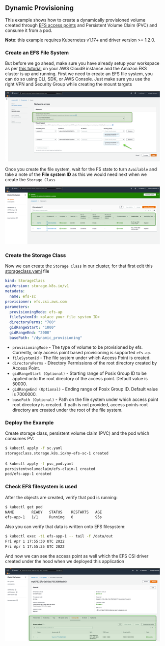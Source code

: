 ## Dynamic Provisioning
This example shows how to create a dynamically provisioned volume created through [EFS access points](https://docs.aws.amazon.com/efs/latest/ug/efs-access-points.html) and Persistent Volume Claim (PVC) and consume it from a pod.

**Note**: this example requires Kubernetes v1.17+ and driver version >= 1.2.0.

### Create an EFS File System 
But before we go ahead, make sure you have already setup your workspace as per [this tutorial](/application-integration/container/eks/) on your AWS Cloud9 instance and the Amazon EKS cluster is up and running. First we need to create an EFS file system, you can do so using CLI, SDK, or AWS Console. 
Just make sure you use the right VPN and Security Group while creating the mount targets 

![](/application-integration/container/eks/img/30.png)

Once you create the file system, wait for the FS state to turn `Available` and take a note of the **File system ID** as this we would need next when we create the `Storage Class` 

![](/application-integration/container/eks/img/31.png)


### Create the Storage Class 

Now we can create the `Storage Class` in our cluster, for that first edit this [storageclass.yaml](/application-integration/container/eks/dynamic_provisioning/sc.yaml) file 

```yaml
kind: StorageClass
apiVersion: storage.k8s.io/v1
metadata:
  name: efs-sc
provisioner: efs.csi.aws.com
parameters:
  provisioningMode: efs-ap
  fileSystemId: <place your file system ID>
  directoryPerms: "700"
  gidRangeStart: "1000"
  gidRangeEnd: "2000"
  basePath: "/dynamic_provisioning"
```

* `provisioningMode` - The type of volume to be provisioned by efs. Currently, only access point based provisioning is supported `efs-ap`.
* `fileSystemId` - The file system under which Access Point is created.
* `directoryPerms` - Directory Permissions of the root directory created by Access Point.
* `gidRangeStart (Optional)` - Starting range of Posix Group ID to be applied onto the root directory of the access point. Default value is 50000. 
* `gidRangeEnd (Optional)` - Ending range of Posix Group ID. Default value is 7000000.
* `basePath (Optional)` - Path on the file system under which access point root directory is created. If path is not provided, access points root directory are created under the root of the file system.

### Deploy the Example

Create storage class, persistent volume claim (PVC) and the pod which consumes PV:
```bash
$ kubectl apply -f sc.yaml
storageclass.storage.k8s.io/my-efs-sc-1 created

$ kubectl apply -f pvc_pod.yaml
persistentvolumeclaim/efs-claim-1 created
pod/efs-app-1 created

```

### Check EFS filesystem is used
After the objects are created, verify that pod is running:

```bash
$ kubectl get pod 
NAME        READY   STATUS    RESTARTS   AGE
efs-app-1   1/1     Running   0          95s
```

Also you can verify that data is written onto EFS filesystem:

```sh
$ kubectl exec -ti efs-app-1 -- tail -f /data/out                           
Fri Apr 1 17:55:30 UTC 2022
Fri Apr 1 17:55:35 UTC 2022
```

And now we can see the access point as well which the EFS CSI driver created under the hood when we deployed this application 

![](/application-integration/container/eks/img/32.png)


